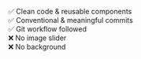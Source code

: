 ✅ Clean code & reusable components  
✅ Conventional & meaningful commits  
✅ Git workflow followed  
❌ No image slider  
❌ No background  
